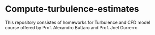 # Compute-turbulence-estimates

This repository consistes of homeworks for Turbulence and CFD model course offered by Prof. Alexandro Buttaro and Prof. Joel Gurrerro.

